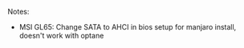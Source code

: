 Notes: 
- MSI GL65: Change SATA to AHCI in bios setup for manjaro install, doesn't work with optane
